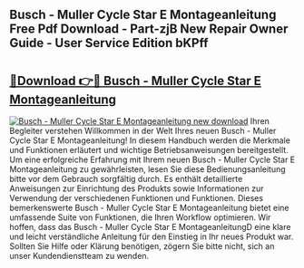 ## Busch - Muller Cycle Star E Montageanleitung Free Pdf Download - Part-zjB New Repair Owner Guide - User Service Edition bKPff

# <h2><a href="http://df8pb0o.blite.top/?on=Busch+-+Muller+Cycle+Star+E+Montageanleitung">🔗Download 👉🔴 Busch - Muller Cycle Star E Montageanleitung</a></h2>

[![Busch - Muller Cycle Star E Montageanleitung new download](https://i.imgur.com/lujVjoI.png)](http://df8pb0o.blite.top/?on=Busch+-+Muller+Cycle+Star+E+Montageanleitung)
Ihren Begleiter verstehen Willkommen in der Welt Ihres neuen Busch - Muller Cycle Star E Montageanleitung! In diesem Handbuch werden die Merkmale und Funktionen erläutert und wichtige Betriebsanweisungen bereitgestellt. Um eine erfolgreiche Erfahrung mit Ihrem neuen Busch - Muller Cycle Star E Montageanleitung zu gewährleisten, lesen Sie diese Bedienungsanleitung bitte vor dem Gebrauch sorgfältig durch. Es enthält detaillierte Anweisungen zur Einrichtung des Produkts sowie Informationen zur Verwendung der verschiedenen Funktionen und Funktionen. Dieses bemerkenswerte Busch - Muller Cycle Star E Montageanleitung bietet eine umfassende Suite von Funktionen, die Ihren Workflow optimieren. Wir hoffen, dass das Busch - Muller Cycle Star E MontageanleitungD eine klare und leicht verständliche Anleitung für den Einstieg in Ihr neues Produkt war. Sollten Sie Hilfe oder Klärung benötigen, zögern Sie bitte nicht, sich an unser Kundendienstteam zu wenden.
